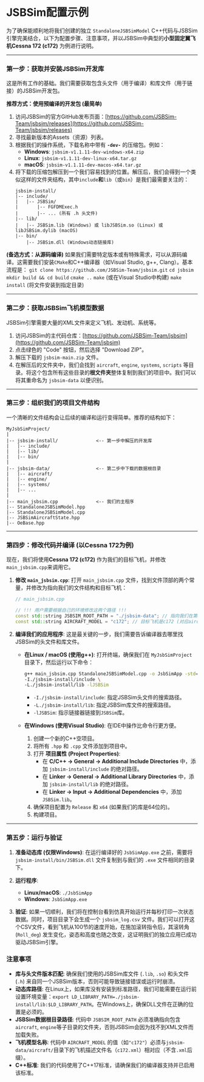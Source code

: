 # JSBSim配置示例

为了确保能顺利地将我们创建的独立 `StandaloneJSBSimModel` C++代码与JSBSim引擎完美结合，以下为配置步骤、注意事项，并以JSBSim中典型的**小型固定翼飞机Cessna 172 (c172)** 为例进行说明。

-----

### 第一步：获取并安装JSBSim开发库

这是所有工作的基础。我们需要获取包含头文件（用于编译）和库文件（用于链接）的JSBSim开发包。

**推荐方式：使用预编译的开发包 (最简单)**

1.  访问JSBSim的官方GitHub发布页面：[https://github.com/JSBSim-Team/jsbsim/releases](https://github.com/JSBSim-Team/jsbsim/releases)
2.  寻找最新版本的Assets（资源）列表。
3.  根据我们的操作系统，下载名称中带有 **`-dev-`** 的压缩包。例如：
      * **Windows**: `jsbsim-v1.1.11-dev-windows-x64.zip`
      * **Linux**: `jsbsim-v1.1.11-dev-linux-x64.tar.gz`
      * **macOS**: `jsbsim-v1.1.11-dev-macos-x64.tar.gz`
4.  将下载的压缩包解压到一个我们容易找到的位置。解压后，我们会得到一个类似这样的文件夹结构，其中`include`**和**`lib`（或`bin`）是我们最需要关注的：
    ```
    jsbsim-install/
    |-- include/
    |   |-- JSBSim/
    |       |-- FGFDMExec.h
    |       |-- ... (所有 .h 头文件)
    |-- lib/
    |   |-- JSBSim.lib (Windows) 或 libJSBSim.so (Linux) 或 libJSBSim.dylib (macOS)
    |-- bin/
        |-- JSBSim.dll (Windows动态链接库)
    ```

**(备选方式：从源码编译)**
如果我们需要特定版本或有特殊需求，可以从源码编译。这需要我们安装`CMake`和C++编译器（如Visual Studio, g++, Clang）。基本流程是：
`git clone https://github.com/JSBSim-Team/jsbsim.git`
`cd jsbsim`
`mkdir build && cd build`
`cmake ..`
`make` (或在Visual Studio中构建)
`make install` (将文件安装到指定目录)

-----

### 第二步：获取JSBSim飞机模型数据

JSBSim引擎需要大量的XML文件来定义飞机、发动机、系统等。

1.  访问JSBSim的主代码仓库：[https://github.com/JSBSim-Team/jsbsim](https://github.com/JSBSim-Team/jsbsim)
2.  点击绿色的 "Code" 按钮，然后选择 "Download ZIP"。
3.  解压下载的 `jsbsim-main.zip` 文件。
4.  在解压后的文件夹中，我们会找到 `aircraft`, `engine`, `systems`, `scripts` 等目录。将这个包含所有这些目录的**根文件夹**整体复制到我们的项目中。我们可以将其重命名为 `jsbsim-data` 以便识别。

-----

### 第三步：组织我们的项目文件结构

一个清晰的文件结构会让后续的编译和运行变得简单。推荐的结构如下：

```
MyJsbSimProject/
|
|-- jsbsim-install/              <-- 第一步中解压的开发库
|   |-- include/
|   |-- lib/
|   |-- bin/
|
|-- jsbsim-data/                 <-- 第二步中下载的数据根目录
|   |-- aircraft/
|   |-- engine/
|   |-- systems/
|   |-- ...
|
|-- main_jsbsim.cpp              <-- 我们的主程序
|-- StandaloneJSBSimModel.hpp
|-- StandaloneJSBSimModel.cpp
|-- JSBSimAircraftState.hpp
|-- OeBase.hpp
```

-----

### 第四步：修改代码并编译 (以Cessna 172为例)

现在，我们将使用**Cessna 172 (c172)** 作为我们的目标飞机，并修改`main_jsbsim.cpp`来调用它。

1.  **修改 `main_jsbsim.cpp`**:
    打开 `main_jsbsim.cpp` 文件，找到文件顶部的两个常量，并修改为指向我们的文件结构和目标飞机：

    ```cpp
    // main_jsbsim.cpp
    
    // !!! 用户需要根据自己的环境修改这两个路径 !!!
    const std::string JSBSIM_ROOT_PATH = "./jsbsim-data"; // 指向我们在第二步中准备好的数据根目录
    const std::string AIRCRAFT_MODEL = "c172"; // 目标飞机是c172 (对应aircraft/c172.xml)
    ```

2.  **编译我们的应用程序**:
    这是最关键的一步，我们需要告诉编译器去哪里找JSBSim的头文件和库文件。

      * **在Linux / macOS (使用g++)**:
        打开终端，确保我们在 `MyJsbSimProject` 目录下，然后运行以下命令：

        ```bash
        g++ main_jsbsim.cpp StandaloneJSBSimModel.cpp -o JsbSimApp -std=c++17 \
        -I./jsbsim-install/include \
        -L./jsbsim-install/lib -lJSBSim
        ```

          * `-I./jsbsim-install/include`: 指定JSBSim头文件的搜索路径。
          * `-L./jsbsim-install/lib`: 指定JSBSim库文件的搜索路径。
          * `-lJSBSim`: 指示链接器链接到`JSBSim`库。

      * **在Windows (使用Visual Studio)**:
        在IDE中操作比命令行更方便。

        1.  创建一个新的C++空项目。
        2.  将所有 `.hpp` 和 `.cpp` 文件添加到项目中。
        3.  打开 **项目属性 (Project Properties)**:
              * 在 **C/C++ -\> General -\> Additional Include Directories** 中，添加 `jsbsim-install/include` 的绝对路径。
              * 在 **Linker -\> General -\> Additional Library Directories** 中，添加 `jsbsim-install/lib` 的绝对路径。
              * 在 **Linker -\> Input -\> Additional Dependencies** 中，添加 `JSBSim.lib`。
        4.  确保项目配置为 `Release` 和 `x64` (如果我们的库是64位的)。
        5.  构建项目。

-----

### 第五步：运行与验证

1.  **准备动态库 (仅限Windows)**:
    在运行编译好的 `JsbSimApp.exe` 之前，需要将 `jsbsim-install/bin/JSBSim.dll` 文件复制到与我们的 `.exe` 文件相同的目录下。

2.  **运行程序**:

      * **Linux/macOS**: `./JsbSimApp`
      * **Windows**: `JsbSimApp.exe`

3.  **验证**:
    如果一切顺利，我们将在控制台看到仿真开始运行并每秒打印一次状态数据。同时，项目目录下会生成一个 `jsbsim_log.csv` 文件。我们可以打开这个CSV文件，看到飞机从100节的速度开始，在施加滚转指令后，其滚转角 (`Roll_deg`) 发生变化，姿态和高度也随之改变，这证明我们的独立应用已成功驱动JSBSim引擎。

### 注意事项

  * **库与头文件版本匹配**: 确保我们使用的JSBSim库文件 (`.lib`, `.so`) 和头文件 (`.h`) 来自同一个JSBSim版本，否则可能导致链接错误或运行时崩溃。
  * **动态库路径**: 在Linux上，如果库没有安装到标准路径，我们可能需要在运行前设置环境变量：`export LD_LIBRARY_PATH=./jsbsim-install/lib:$LD_LIBRARY_PATH`。在Windows上，确保DLL文件在正确的位置是必须的。
  * **JSBSim数据根目录路径**: 代码中 `JSBSIM_ROOT_PATH` 必须准确指向包含`aircraft`, `engine`等子目录的文件夹，否则JSBSim会因为找不到XML文件而加载失败。
  * **飞机模型名称**: 代码中 `AIRCRAFT_MODEL` 的值（如`"c172"`）必须与`jsbsim-data/aircraft/`目录下的飞机描述文件名（`c172.xml`）相对应（不含`.xml`后缀）。
  * **C++标准**: 我们的代码使用了C++17标准，请确保我们的编译器支持并已启用该标准。
